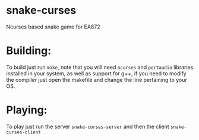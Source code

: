 # snake-curses
Ncurses based snake game for EA872

# Building:
To build just run `make`, note that you will need `ncurses` and `portaudio` libraries installed in your system, as well as support for g++, if you need to modify the compiler just open the makefile and change the line pertaining to your OS.

# Playing:
To play just run the server `snake-curses-server` and then the client `snake-curses-client`
